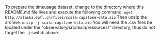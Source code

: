 To prepare the timeusage dataset, change to the directory where this README.md file lives and execute the following command:
`wget http://alaska.epfl.ch/files/scala-capstone-data.zip`
Then unzip the archive.
`unzip -j scala-capstone-data.zip`
You will need the .csv files be located under the “observatory/src/main/resources/” directory, thus do not forget the `-j` switch above.
